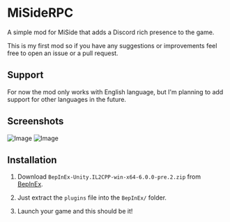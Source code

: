 ﻿# MiSideRPC

A simple mod for MiSide that adds a Discord rich presence to the game.

This is my first mod so if you have any suggestions or improvements feel free to open an issue or a pull request.

## Support

For now the mod only works with English language, but I'm planning to add support for other languages in the future.

## Screenshots

![Image](https://github.com/user-attachments/assets/3e2a749c-212f-415c-867f-8b77649c3554)
![Image](https://github.com/user-attachments/assets/fbf67d2a-c144-4533-8c20-568cb2b63e77)

## Installation

1. Download `BepInEx-Unity.IL2CPP-win-x64-6.0.0-pre.2.zip` from [BepInEx](https://github.com/BepInEx/BepInEx/releases).


2. Just extract the `plugins` file into the `BepInEx/` folder.


3. Launch your game and this should be it!
